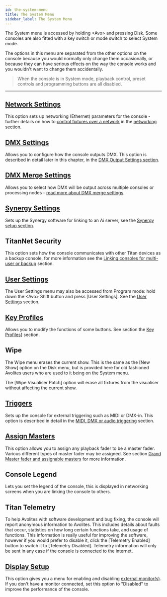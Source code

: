 ```yaml
---
id: the-system-menu 
title: The System Menu
sidebar_label: The System Menu
---
```


The System menu is accessed by holding \<Avo\> and pressing Disk. Some
consoles are also fitted with a key switch or mode switch to select
System mode.

The options in this menu are separated from the other options on the
console because you would normally only change them occasionally, or
because they can have serious effects on the way the console works and
you wouldn't want to change them accidentally.

>When the console is in System mode, playback control, preset controls and programming buttons are all disabled.

---

[Network Settings](networking.md)
----------------

This option sets up networking (Ethernet) parameters for the console - further details on how to [control fixtures over a network](../networking/controlling-fixtures-over-a-network) in the [networking section](networking.md).

[DMX Settings](dmx-output-mapping)
------------

Allows you to configure how the console outputs DMX. This option is
described in detail later in this chapter, in the [DMX Output Settings section](dmx-output-mapping/#configuring-dmx-outputs).

[DMX Merge Settings](dmx-output-mapping/#dmx-merge)
------------------

Allows you to select how DMX will be output across multiple consoles or
processing nodes - [read more about DMX merge settings](dmx-output-mapping/#dmx-merge).

[Synergy Settings](synergy/setting-up)
----------------

Sets up the Synergy software for linking to an Ai server, see the [Synergy setup section](synergy/setting-up#synergy-setup).

TitanNet Security
-----------------

This option sets how the console communicates with other Titan devices
as a backup console, for more information see the [Linking consoles for multi-user or backup](../running-the-show/linking-consoles-for-multi-user-or-backup/) section.

[User Settings](user-settings)
-------------

The User Settings menu may also be accessed from Program mode: hold down
the \<Avo\> Shift button and press \[User Settings\]. See the [User Settings](user-settings) section.

[Key Profiles](key-profiles)
------------

Allows you to modify the functions of some buttons. See section the [Key Profiles](key-profiles)] section.

Wipe
----

The Wipe menu erases the current show. This is the same as the \[New
Show\] option on the Disk menu, but is provided here for old fashioned
Avolites users who are used to it being on the System menu.

The \[Wipe Visualiser Patch\] option will erase all fixtures from the
visualiser without affecting the current show.

[Triggers](../running-the-show/midi-dmx-or-audio-triggering/)
--------

Sets up the console for external triggering such as MIDI or DMX-in. This
option is described in detail in the [MIDI, DMX or audio triggering](../running-the-show/midi-dmx-or-audio-triggering/) section.

[Assign Masters](../running-the-show/playback-controls/#grand-master-fader-and-assignable-masters)
--------------

This option allows you to assign any playback fader to be a master
fader. Various different types of master fader may be assigned. See
section [Grand Master fader and assignable masters](../running-the-show/playback-controls/#grand-master-fader-and-assignable-masters) for more
information.

Console Legend
--------------

Lets you set the legend of the console, this is displayed in networking
screens when you are linking the console to others.

Titan Telemetry
---------------

To help Avolites with software development and bug fixing, the console
will report anonymous information to Avolites. This includes details
about faults that occur, statistics on how long certain functions take,
and usage of functions. This information is really useful for improving
the software, however if you would prefer to disable it, click the
\[Telemetry Enabled\] button to switch it to \[Telemetry Disabled\].
Telemetry information will only be sent in any case if the console is
connected to the internet.

[Display Setup](external-displays)
-------------

This option gives you a menu for enabling and disabling [external
monitor(s)](external-displays). If you don't have a monitor connected, set this option to
"Disabled" to improve the performance of the console.


